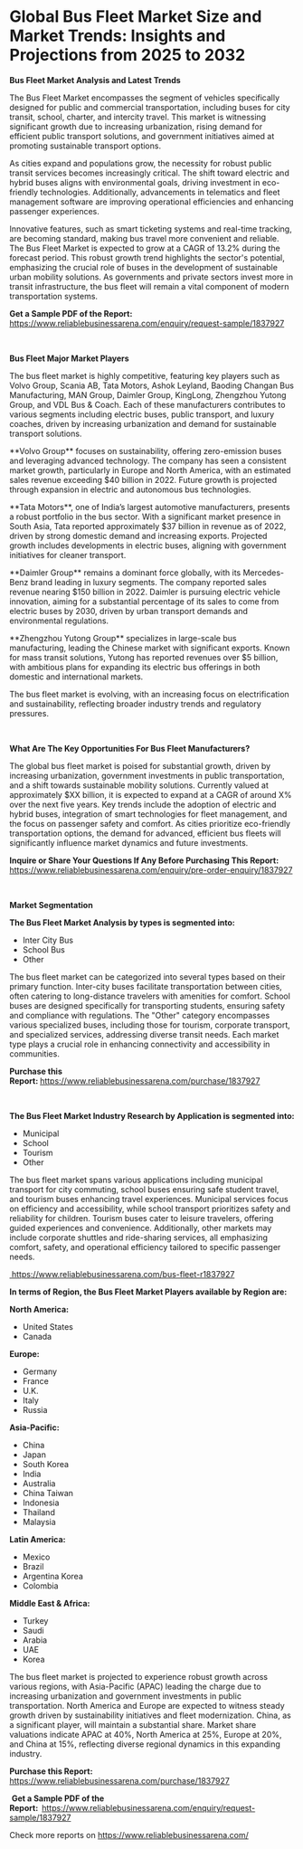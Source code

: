 <p><h1>Global Bus Fleet Market Size and Market Trends: Insights and Projections from 2025 to 2032</h1></p><p><strong>Bus Fleet Market Analysis and Latest Trends</strong></p>
<p><p>The Bus Fleet Market encompasses the segment of vehicles specifically designed for public and commercial transportation, including buses for city transit, school, charter, and intercity travel. This market is witnessing significant growth due to increasing urbanization, rising demand for efficient public transport solutions, and government initiatives aimed at promoting sustainable transport options.</p><p>As cities expand and populations grow, the necessity for robust public transit services becomes increasingly critical. The shift toward electric and hybrid buses aligns with environmental goals, driving investment in eco-friendly technologies. Additionally, advancements in telematics and fleet management software are improving operational efficiencies and enhancing passenger experiences.</p><p>Innovative features, such as smart ticketing systems and real-time tracking, are becoming standard, making bus travel more convenient and reliable. The Bus Fleet Market is expected to grow at a CAGR of 13.2% during the forecast period. This robust growth trend highlights the sector's potential, emphasizing the crucial role of buses in the development of sustainable urban mobility solutions. As governments and private sectors invest more in transit infrastructure, the bus fleet will remain a vital component of modern transportation systems.</p></p>
<p><strong>Get a Sample PDF of the Report:&nbsp;</strong> <a href="https://www.reliablebusinessarena.com/enquiry/request-sample/1837927?utm_campaign=1990&utm_medium=2&utm_source=Github&utm_content=ia&utm_term=30032025&utm_id=bus-fleet">https://www.reliablebusinessarena.com/enquiry/request-sample/1837927</a></p>
<p>&nbsp;</p>
<p><strong>Bus Fleet Major Market Players</strong></p>
<p><p>The bus fleet market is highly competitive, featuring key players such as Volvo Group, Scania AB, Tata Motors, Ashok Leyland, Baoding Changan Bus Manufacturing, MAN Group, Daimler Group, KingLong, Zhengzhou Yutong Group, and VDL Bus & Coach. Each of these manufacturers contributes to various segments including electric buses, public transport, and luxury coaches, driven by increasing urbanization and demand for sustainable transport solutions.</p><p>**Volvo Group** focuses on sustainability, offering zero-emission buses and leveraging advanced technology. The company has seen a consistent market growth, particularly in Europe and North America, with an estimated sales revenue exceeding $40 billion in 2022. Future growth is projected through expansion in electric and autonomous bus technologies.</p><p>**Tata Motors**, one of India’s largest automotive manufacturers, presents a robust portfolio in the bus sector. With a significant market presence in South Asia, Tata reported approximately $37 billion in revenue as of 2022, driven by strong domestic demand and increasing exports. Projected growth includes developments in electric buses, aligning with government initiatives for cleaner transport.</p><p>**Daimler Group** remains a dominant force globally, with its Mercedes-Benz brand leading in luxury segments. The company reported sales revenue nearing $150 billion in 2022. Daimler is pursuing electric vehicle innovation, aiming for a substantial percentage of its sales to come from electric buses by 2030, driven by urban transport demands and environmental regulations.</p><p>**Zhengzhou Yutong Group** specializes in large-scale bus manufacturing, leading the Chinese market with significant exports. Known for mass transit solutions, Yutong has reported revenues over $5 billion, with ambitious plans for expanding its electric bus offerings in both domestic and international markets.</p><p>The bus fleet market is evolving, with an increasing focus on electrification and sustainability, reflecting broader industry trends and regulatory pressures.</p></p>
<p>&nbsp;</p>
<p><strong>What Are The Key Opportunities For Bus Fleet Manufacturers?</strong></p>
<p><p>The global bus fleet market is poised for substantial growth, driven by increasing urbanization, government investments in public transportation, and a shift towards sustainable mobility solutions. Currently valued at approximately $XX billion, it is expected to expand at a CAGR of around X% over the next five years. Key trends include the adoption of electric and hybrid buses, integration of smart technologies for fleet management, and the focus on passenger safety and comfort. As cities prioritize eco-friendly transportation options, the demand for advanced, efficient bus fleets will significantly influence market dynamics and future investments.</p></p>
<p><strong>Inquire or Share Your Questions If Any Before Purchasing This Report:</strong> <a href="https://www.reliablebusinessarena.com/enquiry/pre-order-enquiry/1837927?utm_campaign=1990&utm_medium=2&utm_source=Github&utm_content=ia&utm_term=30032025&utm_id=bus-fleet">https://www.reliablebusinessarena.com/enquiry/pre-order-enquiry/1837927</a></p>
<p>&nbsp;</p>
<p><strong>Market Segmentation</strong></p>
<p><strong>The Bus Fleet Market Analysis by types is segmented into:</strong></p>
<p><ul><li>Inter City Bus</li><li>School Bus</li><li>Other</li></ul></p>
<p><p>The bus fleet market can be categorized into several types based on their primary function. Inter-city buses facilitate transportation between cities, often catering to long-distance travelers with amenities for comfort. School buses are designed specifically for transporting students, ensuring safety and compliance with regulations. The "Other" category encompasses various specialized buses, including those for tourism, corporate transport, and specialized services, addressing diverse transit needs. Each market type plays a crucial role in enhancing connectivity and accessibility in communities.</p></p>
<p><strong>Purchase this Report:&nbsp;</strong><a href="https://www.reliablebusinessarena.com/purchase/1837927?utm_campaign=1990&utm_medium=2&utm_source=Github&utm_content=ia&utm_term=30032025&utm_id=bus-fleet">https://www.reliablebusinessarena.com/purchase/1837927</a></p>
<p>&nbsp;</p>
<p><strong>The Bus Fleet Market Industry Research by Application is segmented into:</strong></p>
<p><ul><li>Municipal</li><li>School</li><li>Tourism</li><li>Other</li></ul></p>
<p><p>The bus fleet market spans various applications including municipal transport for city commuting, school buses ensuring safe student travel, and tourism buses enhancing travel experiences. Municipal services focus on efficiency and accessibility, while school transport prioritizes safety and reliability for children. Tourism buses cater to leisure travelers, offering guided experiences and convenience. Additionally, other markets may include corporate shuttles and ride-sharing services, all emphasizing comfort, safety, and operational efficiency tailored to specific passenger needs.</p></p>
<p><a href="https://www.reliablebusinessarena.com/bus-fleet-r1837927?utm_campaign=1990&utm_medium=2&utm_source=Github&utm_content=ia&utm_term=30032025&utm_id=bus-fleet">&nbsp;https://www.reliablebusinessarena.com/bus-fleet-r1837927</a></p>
<p><strong>In terms of Region, the Bus Fleet Market Players available by Region are:</strong></p>
<p>
    <p> <strong> North America: </strong>
        <ul>
            <li>United States</li>
            <li>Canada</li>
        </ul>
        </p> 
    <p> <strong> Europe: </strong>
        <ul>
            <li>Germany</li>
            <li>France</li>
            <li>U.K.</li>
            <li>Italy</li>
            <li>Russia</li>
        </ul>
        </p> 
    <p> <strong> Asia-Pacific: </strong>
        <ul>
            <li>China</li>
            <li>Japan</li>
            <li>South Korea</li>
            <li>India</li>
            <li>Australia</li>
            <li>China Taiwan</li>
            <li>Indonesia</li>
            <li>Thailand</li>
            <li>Malaysia</li>
        </ul>
        </p> 
    <p> <strong> Latin America: </strong>
        <ul>
            <li>Mexico</li>
            <li>Brazil</li>
            <li>Argentina Korea</li>
            <li>Colombia</li>
        </ul>
        </p> 
    <p> <strong> Middle East & Africa: </strong>
        <ul>
            <li>Turkey</li>
            <li>Saudi</li>
            <li>Arabia</li>
            <li>UAE</li>
            <li>Korea</li>
        </ul>
    </p>
    </p>
<p><p>The bus fleet market is projected to experience robust growth across various regions, with Asia-Pacific (APAC) leading the charge due to increasing urbanization and government investments in public transportation. North America and Europe are expected to witness steady growth driven by sustainability initiatives and fleet modernization. China, as a significant player, will maintain a substantial share. Market share valuations indicate APAC at 40%, North America at 25%, Europe at 20%, and China at 15%, reflecting diverse regional dynamics in this expanding industry.</p></p>
<p><strong>Purchase this Report: </strong><a href="https://www.reliablebusinessarena.com/purchase/1837927?utm_campaign=1990&utm_medium=2&utm_source=Github&utm_content=ia&utm_term=30032025&utm_id=bus-fleet">https://www.reliablebusinessarena.com/purchase/1837927</a></p>
<p>&nbsp;<strong>Get a Sample PDF of the Report:&nbsp;&nbsp;</strong><a href="https://www.reliablebusinessarena.com/enquiry/request-sample/1837927?utm_campaign=1990&utm_medium=2&utm_source=Github&utm_content=ia&utm_term=30032025&utm_id=bus-fleet">https://www.reliablebusinessarena.com/enquiry/request-sample/1837927</a></p>
<p><strong></strong></p>
<p>Check more reports on <a href="https://www.reliablebusinessarena.com/?utm_campaign=1990&utm_medium=2&utm_source=Github&utm_content=ia&utm_term=30032025&utm_id=bus-fleet">https://www.reliablebusinessarena.com/</a></p>